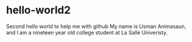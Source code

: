 # hello-world2
Second hello world to help me with github
My name is Usman Animasaun, and I am a nineteen year old college student at La Salle Univeristy.
